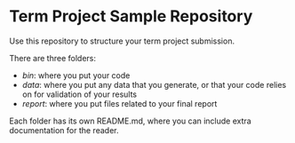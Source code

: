 # Term Project Sample Repository

Use this repository to structure your term project submission.

There are three folders:
 - *bin*: where you put your code
 - *data*: where you put any data that you generate, or that your code relies on for validation of your results
 - *report*: where you put files related to your final report

 Each folder has its own README.md, where you can include extra documentation for the reader.

 
